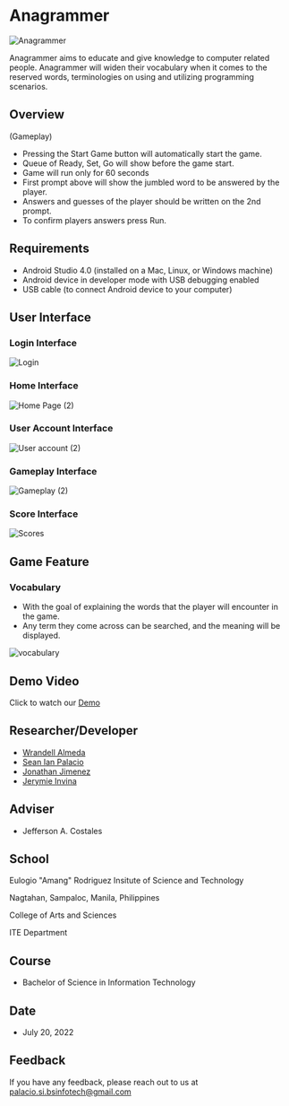 # Anagrammer

![Anagrammer](https://user-images.githubusercontent.com/109640574/179916380-7a87f06e-f847-4494-9f9c-5877f6dda525.png)

Anagrammer aims to educate and give knowledge to computer related people. Anagrammer will widen their vocabulary when it comes to the reserved words, terminologies on using and utilizing programming scenarios.

## Overview

(Gameplay)
* Pressing the Start Game button will automatically start the game.
* Queue of Ready, Set, Go will show before the game start.
* Game will run only for 60 seconds
* First prompt above will show the jumbled word to be answered by the player.
* Answers and guesses of the player should be written on the 2nd prompt.
* To confirm players answers press Run.

## Requirements

* Android Studio 4.0 (installed on a Mac, Linux, or Windows machine)
* Android device in developer mode with USB debugging enabled
* USB cable (to connect Android device to your computer)

## User Interface

### Login Interface



![Login](https://user-images.githubusercontent.com/109640574/179943816-0a3ca775-1f82-451b-bcab-da0532ace2dc.png)

### Home Interface



![Home Page (2)](https://user-images.githubusercontent.com/109640574/179950862-740922bd-062c-4391-bab3-e248c03bd92d.png)


### User Account Interface



![User account (2)](https://user-images.githubusercontent.com/109640574/179950902-aaba67e4-8ba9-423d-af2c-94341d22dfbc.png)


### Gameplay Interface

![Gameplay (2)](https://user-images.githubusercontent.com/109640574/179950955-80f7f19a-4216-44ab-938b-8939e681f856.png)


### Score Interface


![Scores](https://user-images.githubusercontent.com/109640574/179945400-d6fc80ec-605a-4882-b091-8ab84b34f975.png)

## Game Feature

### Vocabulary

* With the goal of explaining the words that the player will encounter in the game.
* Any term they come across can be searched, and the meaning will be displayed.


![vocabulary](https://user-images.githubusercontent.com/109640574/179947575-266ab0dd-f72d-42e2-9957-d48581b70c37.png)

## Demo Video

Click to watch our [Demo](https://youtu.be/8USf1HyQkTw)

## Researcher/Developer

- [Wrandell Almeda](https://www.facebook.com/Almeda.w)
- [Sean Ian Palacio](https://www.facebook.com/seanian15/)
- [Jonathan Jimenez](https://www.facebook.com/Jnthnclvnjmnz)
- [Jerymie Invina](https://www.facebook.com/jerymie.invina)

## Adviser

* Jefferson A. Costales

## School

Eulogio "Amang" Rodriguez Insitute of Science and Technology

Nagtahan, Sampaloc, Manila, Philippines

College of Arts and Sciences

ITE Department

## Course

* Bachelor of Science in Information Technology

## Date

* July 20, 2022

## Feedback

If you have any feedback, please reach out to us at palacio.si.bsinfotech@gmail.com
